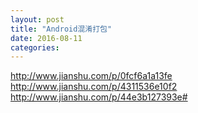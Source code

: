 ```yaml
---
layout: post
title: "Android混淆打包"
date: 2016-08-11
categories:
---
```


http://www.jianshu.com/p/0fcf6a1a13fe
http://www.jianshu.com/p/4311536e10f2
http://www.jianshu.com/p/44e3b127393e#